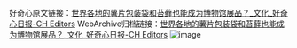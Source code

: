 好奇心原文链接：[世界各地的薯片包装袋和苔藓也能成为博物馆展品？_文化_好奇心日报-CH Editors](https://www.qdaily.com/articles/12168.html)
WebArchive归档链接：[世界各地的薯片包装袋和苔藓也能成为博物馆展品？_文化_好奇心日报-CH Editors](http://web.archive.org/web/20190623171947/https://www.qdaily.com/articles/12168.html)
![image](http://ww3.sinaimg.cn/large/007d5XDply1g3x043mf12j30u03hbe81)